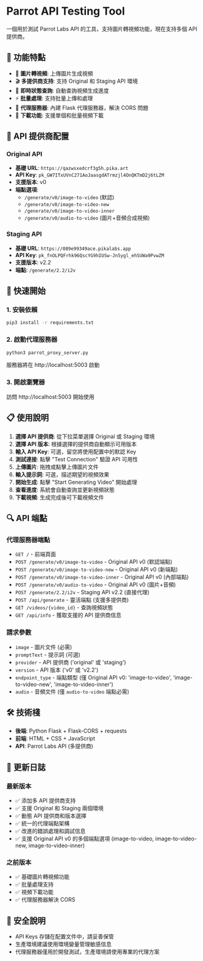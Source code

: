 # Parrot API Testing Tool

一個用於測試 Parrot Labs API 的工具，支持圖片轉視頻功能，現在支持多個 API 提供商。

## 🌟 功能特點

- 📸 **圖片轉視頻**: 上傳圖片生成視頻
- 🎬 **多提供商支持**: 支持 Original 和 Staging API 環境
- 🔄 **即時狀態查詢**: 自動查詢視頻生成進度
- ⚡ **批量處理**: 支持批量上傳和處理
- 🔧 **代理服務器**: 內建 Flask 代理服務器，解決 CORS 問題
- 💾 **下載功能**: 支援單個和批量視頻下載

## 🔧 API 提供商配置

### Original API
- **基礎 URL**: `https://qazwsxedcrf3g5h.pika.art`
- **API Key**: `pk_GW7ITxUVnC271AoJaasgdATrmzjl4OnQKTmD2j6tLZM`
- **支援版本**: v0
- **端點選項**:
  - `/generate/v0/image-to-video` (默認)
  - `/generate/v0/image-to-video-new`
  - `/generate/v0/image-to-video-inner`
  - `/generate/v0/audio-to-video` (圖片+音頻合成視頻)

### Staging API  
- **基礎 URL**: `https://089e99349ace.pikalabs.app`
- **API Key**: `pk_fnOLPQFrhk96QscYG9hIUSw-Jn5ygl_ehSUWa9PvwZM`
- **支援版本**: v2.2
- **端點**: `/generate/2.2/i2v`

## 🚀 快速開始

### 1. 安裝依賴
```bash
pip3 install -r requirements.txt
```

### 2. 啟動代理服務器
```bash
python3 parrot_proxy_server.py
```
服務器將在 http://localhost:5003 啟動

### 3. 開啟瀏覽器
訪問 http://localhost:5003 開始使用

## 📋 使用說明

1. **選擇 API 提供商**: 從下拉菜單選擇 Original 或 Staging 環境
2. **選擇 API 版本**: 根據選擇的提供商自動顯示可用版本
3. **輸入 API Key**: 可選，留空將使用配置中的默認 Key
4. **測試連接**: 點擊 "Test Connection" 驗證 API 可用性
5. **上傳圖片**: 拖拽或點擊上傳圖片文件
6. **輸入提示詞**: 可選，描述期望的視頻效果
7. **開始生成**: 點擊 "Start Generating Video" 開始處理
8. **查看進度**: 系統會自動查詢並更新視頻狀態
9. **下載視頻**: 生成完成後可下載視頻文件

## 🔍 API 端點

### 代理服務器端點
- `GET /` - 前端頁面
- `POST /generate/v0/image-to-video` - Original API v0 (默認端點)
- `POST /generate/v0/image-to-video-new` - Original API v0 (新端點)
- `POST /generate/v0/image-to-video-inner` - Original API v0 (內部端點)
 - `POST /generate/v0/audio-to-video` - Original API v0 (圖片+音頻)
- `POST /generate/2.2/i2v` - Staging API v2.2 (直接代理)  
- `POST /api/generate` - 靈活端點 (支援多提供商)
- `GET /videos/{video_id}` - 查詢視頻狀態
- `GET /api/info` - 獲取支援的 API 提供商信息

### 請求參數
- `image` - 圖片文件 (必需)
- `promptText` - 提示詞 (可選)
- `provider` - API 提供商 ('original' 或 'staging')
- `version` - API 版本 ('v0' 或 'v2.2')
- `endpoint_type` - 端點類型 (僅 Original API v0: 'image-to-video', 'image-to-video-new', 'image-to-video-inner')
 - `audio` - 音頻文件 (僅 `audio-to-video` 端點必需)

## 🛠️ 技術棧

- **後端**: Python Flask + Flask-CORS + requests
- **前端**: HTML + CSS + JavaScript
- **API**: Parrot Labs API (多提供商)

## 📝 更新日誌

### 最新版本
- ✅ 添加多 API 提供商支持
- ✅ 支援 Original 和 Staging 兩個環境
- ✅ 動態 API 提供商和版本選擇
- ✅ 統一的代理端點架構
- ✅ 改進的錯誤處理和調試信息
- ✅ 支援 Original API v0 的多個端點選項 (image-to-video, image-to-video-new, image-to-video-inner)

### 之前版本
- ✅ 基礎圖片轉視頻功能
- ✅ 批量處理支持
- ✅ 視頻下載功能
- ✅ 代理服務器解決 CORS

## 🔐 安全說明

- API Keys 存儲在配置文件中，請妥善保管
- 生產環境建議使用環境變量管理敏感信息
- 代理服務器僅用於開發測試，生產環境請使用專業的代理方案 